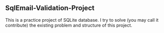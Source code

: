 ## SqlEmail-Validation-Project

This is a practice project of SQLite database. I try to solve (you may call it contribute) the existing problem and structure of this project.
